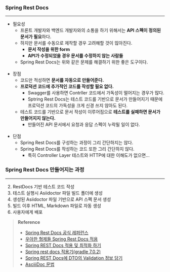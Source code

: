 
### Spring Rest Docs

---

- 필요성
  - 프론트 개발자와 백엔드 개발자와의 소통을 하기 위해서는 **API 스펙이 정의된 문서가 필요**하다.
  - 하지만 문서를 수동으로 제작할 경우 고려해할 것이 많아진다.
    - **문서 작성을 위한 form**
    - **API가 수정되었을 경우 문서를 수정하지 않는 사람들**
  - Spring Rest Docs는 위와 같은 문제를 해결하기 위한 좋은 도구이다. 
<br/><br/>
- 장점
  - 코드만 적성하면 **문서를 자동으로 만들어준다.**
  - **프로덕션 코드에 추가적인 코드를 작성할 필요 없다.**
    - Swagger를 사용하면 Contrller 코드에서 가독성이 떨어지는 경우가 많다.
    - Sptring Rest Docs는 테스트 코드를 기반으로 문서가 만들어지기 때문에 프로덕션 코드의 가독성을 크게 신경 쓰지 않아도 된다.
  - 테스트 코드를 기반으로 문서 작성이 이루어짐으로 **테스트를 실패하면 문서가 만들어지지 않는다.**
    - 만들어진 API 문서에서 요청과 응답 스펙이 누락될 일이 없다.
<br/><br/>
- 단점
  - Spring Rest Docs를 구성하는 과정이 그리 간단하지는 않다.
  - Spring Rest Docs를 작성하는 코드 또한 그리 간단하지 않다.
    - 특히 Controller Layer 테스트와 HTTP에 대한 이해도가 없으면...

### Spring Rest Docs 만들어지는 과정

---

2. RestDocs 기반 테스트 코드 작성
3. 테스트 실행시 Asiidoctor 파일 빌드 폴더에 생성
4. 생성된 Asiidoctor 파일 기반으로 API 스펙 문서 생성
5. 빌드 이후 HTML, Markdown 파일로 자동 생성   
6. 사용자에게 배포



> **Reference**
> - [Spring Rest Docs 공식 레퍼런스](https://docs.spring.io/spring-restdocs/docs/current/reference/html5/#getting-started)  
> - [우아한 형제들 Spring Rest Docs 적용](https://techblog.woowahan.com/2597/)   
> - [Spring REST Docs 적용 및 최적화 하기](https://backtony.github.io/spring/2021-10-15-spring-test-3/)
> - [Spring rest docs 적용기(gradle 7.0.2)](https://velog.io/@max9106/Spring-Spring-rest-docs%EB%A5%BC-%EC%9D%B4%EC%9A%A9%ED%95%9C-%EB%AC%B8%EC%84%9C%ED%99%94)
> - [Spring REST Docs에 DTO의 Validation 정보 담기](https://velog.io/@dae-hwa/REST-Docs%EC%97%90-DTO%EC%9D%98-Validation-%EC%A0%95%EB%B3%B4-%EB%8B%B4%EA%B8%B0)
> - [AsciiiDoc 문법](https://docs.netapp.com/ko-kr/contribute/asciidoc_syntax.html)